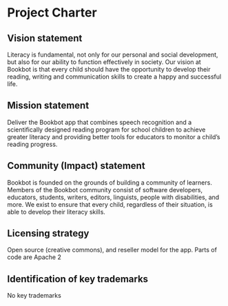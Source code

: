 # Project Charter

## Vision statement
Literacy is fundamental, not only for our personal and social development, but also for our ability to function effectively in society. Our vision at Bookbot is that every child should have the opportunity to develop their reading, writing and communication skills to create a happy and successful life.


## Mission statement
Deliver the Bookbot app that combines speech recognition and a scientifically designed reading program for school children to achieve greater literacy and providing better tools for educators to monitor a child’s reading progress. 


## Community (Impact) statement
Bookbot is founded on the grounds of building a community of learners. Members of the Bookbot community consist of software developers, educators, students, writers, editors, linguists, people with disabilities, and more. We exist to ensure that every child, regardless of their situation, is able to develop their literacy skills.


## Licensing strategy
Open source (creative commons), and reseller model for the app. Parts of code are Apache 2

## Identification of key trademarks
No key trademarks
